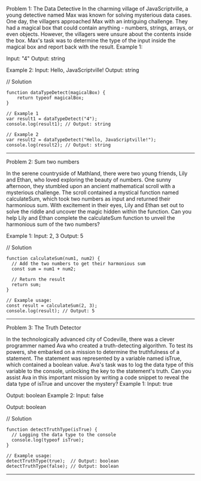 Problem 1: The Data Detective
In the charming village of JavaScriptville, a young detective named Max was known for solving mysterious data cases. One day, the villagers approached Max with an intriguing challenge. They had a magical box that could contain anything - numbers, strings, arrays, or even objects. However, the villagers were unsure about the contents inside the box.
Max's task was to determine the type of the input inside the magical box and report back with the result.
Example 1:

Input:
"4"
Output:
string

Example 2:
Input:
Hello, JavaScriptville!
Output:
string

// Solution

```
function dataTypeDetect(magicalBox) {
    return typeof magicalBox;
}

// Example 1
var result1 = dataTypeDetect("4");
console.log(result1); // Output: string

// Example 2
var result2 = dataTypeDetect("Hello, JavaScriptville!");
console.log(result2); // Output: string
```

--------------------------------------------------------------------------------------------------------------------------------------------------------------

Problem 2: Sum two numbers

In the serene countryside of Mathland, there were two young friends, Lily and Ethan, who loved exploring the beauty of numbers. One sunny afternoon, they stumbled upon an ancient mathematical scroll with a mysterious challenge.
The scroll contained a mystical function named calculateSum, which took two numbers as input and returned their harmonious sum. With excitement in their eyes, Lily and Ethan set out to solve the riddle and uncover the magic hidden within the function.
Can you help Lily and Ethan complete the calculateSum function to unveil the harmonious sum of the two numbers?

Example 1:
Input:
2, 3
Output:
5

// Solution

```
function calculateSum(num1, num2) {
  // Add the two numbers to get their harmonious sum
  const sum = num1 + num2;
  
  // Return the result
  return sum;
}

// Example usage:
const result = calculateSum(2, 3);
console.log(result); // Output: 5
```

--------------------------------------------------------------------------------------------------------------------------------------------------------------

Problem 3: The Truth Detector

In the technologically advanced city of Codeville, there was a clever programmer named Ava who created a truth-detecting algorithm. To test its powers, she embarked on a mission to determine the truthfulness of a statement.
The statement was represented by a variable named isTrue, which contained a boolean value. Ava's task was to log the data type of this variable to the console, unlocking the key to the statement's truth.
Can you assist Ava in this important mission by writing a code snippet to reveal the data type of isTrue and uncover the mystery?
Example 1:
Input:
true

Output:
boolean
Example 2:
Input:
false

Output:
boolean

// Solution

```
function detectTruthType(isTrue) {
  // Logging the data type to the console
  console.log(typeof isTrue);
}

// Example usage:
detectTruthType(true);  // Output: boolean
detectTruthType(false); // Output: boolean
```

--------------------------------------------------------------------------------------------------------------------------------------------------------------
